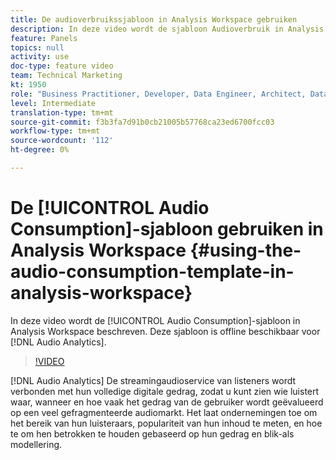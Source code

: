 ```yaml
---
title: De audioverbruikssjabloon in Analysis Workspace gebruiken
description: In deze video wordt de sjabloon Audioverbruik in Analysis Workspace beschreven. Deze sjabloon is offline beschikbaar voor audioanalyse.
feature: Panels
topics: null
activity: use
doc-type: feature video
team: Technical Marketing
kt: 1950
role: "Business Practitioner, Developer, Data Engineer, Architect, Data Architect, Administrator, Leader"
level: Intermediate
translation-type: tm+mt
source-git-commit: f3b3fa7d91b0cb21005b57768ca23ed6700fcc03
workflow-type: tm+mt
source-wordcount: '112'
ht-degree: 0%

---
```



# De [!UICONTROL Audio Consumption]-sjabloon gebruiken in Analysis Workspace {#using-the-audio-consumption-template-in-analysis-workspace}

In deze video wordt de [!UICONTROL Audio Consumption]-sjabloon in Analysis Workspace beschreven. Deze sjabloon is offline beschikbaar voor [!DNL Audio Analytics].

>[!VIDEO](https://video.tv.adobe.com/v/23901/?quality=12)

[!DNL Audio Analytics] De streamingaudioservice van listeners wordt verbonden met hun volledige digitale gedrag, zodat u kunt zien wie luistert waar, wanneer en hoe vaak het gedrag van de gebruiker wordt geëvalueerd op een veel gefragmenteerde audiomarkt. Het laat ondernemingen toe om het bereik van hun luisteraars, populariteit van hun inhoud te meten, en hoe te om hen betrokken te houden gebaseerd op hun gedrag en blik-als modellering.
